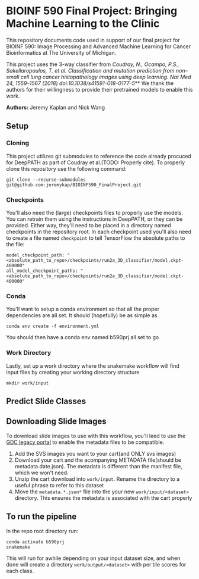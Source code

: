 # BIOINF 590 Final Project: Bringing Machine Learning to the Clinic

This repository documents code used in support of our final project for BIOINF 590: Image Processing and Advanced Machine Learning for Cancer Bioinformatics at The University of Michigan.

This project uses the 3-way classifier from *Coudray, N., Ocampo, P.S., Sakellaropoulos, T. et al. Classification and mutation prediction from non–small cell lung cancer histopathology images using deep learning. Nat Med 24, 1559–1567 (2018) doi:10.1038/s41591-018-0177-5*** We thank the authors for their willingness to provide their pretrained models to enable this work. 

**Authors:** Jeremy Kaplan and Nick Wang

## Setup

### Cloning
This project utilizes git submodules to reference the code already procuced for DeepPATH as part of Coudray et al.(TODO: Properly cite). 
To properly clone this repository use the following command:

    git clone --recurse-submodules git@github.com:jeremykap/BIOINF590_FinalProject.git

### Checkpoints
You'll also need the (large) checkpoints files to properly use the models. You can retrain them using the instructions in DeepPATH, or they can be provided. Either way, they'll need to be placed in a directory named checkpoints in the repository root. In each checkpoint used you'll also need to create a file named `checkpoint` to tell TensorFlow the absolute paths to the file:

    model_checkpoint_path: "<absolute_path_to_repo>/checkpoints/run2a_3D_classifier/model.ckpt-400000"
    all_model_checkpoint_paths: "<absolute_path_to_repo>/checkpoints/run2a_3D_classifier/model.ckpt-400000"

### Conda 
You'll want to setup a conda environment so that all the proper dependencies are all set. It should (hopefully) be as simple as

    conda env create -f environment.yml
You should then have a conda env named b590prj all set to go 

### Work Directory
Lastly, set up a work directory where the snakemake workflow will find input files by creating your working directory structure
    
    mkdir work/input

## Predict Slide Classes

## Downloading Slide Images
To download slide images to use with this workflow, you'll leed to use the [GDC legacy portal](https://portal.gdc.cancer.gov/legacy-archive/search/f) to enable the metadata files to be compatible. 

1. Add the SVS images you want to your cart(and ONLY svs images)
2. Download your cart and the acompanying METADATA file(should be metadata.date.json). The metadata is different than the manifest file, which we won't need.
3. Unzip the cart download into `work/input`. Rename the directory to a useful phrase to refer to this dataset
4. Move the `metadata.*.json*` file into the your new `work/input/<dataset>` directory. This ensures the metadata is associated with the cart properly

## To run the pipeline
In the repo root directory run:

    conda activate b590prj
    snakemake

This will run for awhile depending on your input dataset size, and when done will create a directory `work/output/<dataset>` with per tile scores for each class.

